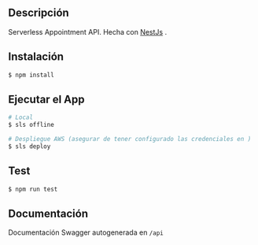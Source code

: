 ## Descripción

Serverless Appointment API. Hecha con [NestJs](https://github.com/nestjs/nest) .

## Instalación

```bash
$ npm install
```

## Ejecutar el App

```bash
# Local
$ sls offline

# Despliegue AWS (asegurar de tener configurado las credenciales en )
$ sls deploy
```

## Test

```bash
$ npm run test
```

## Documentación

Documentación Swagger autogenerada en `/api`
